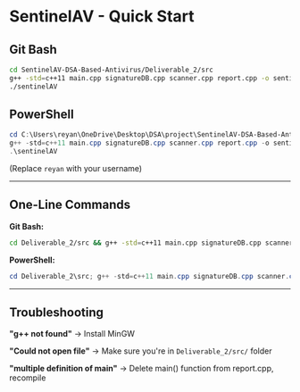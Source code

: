 # SentinelAV - Quick Start

## Git Bash

```bash
cd SentinelAV-DSA-Based-Antivirus/Deliverable_2/src
g++ -std=c++11 main.cpp signatureDB.cpp scanner.cpp report.cpp -o sentinelAV
./sentinelAV
```

## PowerShell

```powershell
cd C:\Users\reyan\OneDrive\Desktop\DSA\project\SentinelAV-DSA-Based-Antivirus\Deliverable_2\src
g++ -std=c++11 main.cpp signatureDB.cpp scanner.cpp report.cpp -o sentinelAV
.\sentinelAV
```

(Replace `reyan` with your username)

---

## One-Line Commands

**Git Bash:**
```bash
cd Deliverable_2/src && g++ -std=c++11 main.cpp signatureDB.cpp scanner.cpp report.cpp -o sentinelAV && ./sentinelAV
```

**PowerShell:**
```powershell
cd Deliverable_2\src; g++ -std=c++11 main.cpp signatureDB.cpp scanner.cpp report.cpp -o sentinelAV; .\sentinelAV
```

---

## Troubleshooting

**"g++ not found"** → Install MinGW

**"Could not open file"** → Make sure you're in `Deliverable_2/src/` folder

**"multiple definition of main"** → Delete main() function from report.cpp, recompile